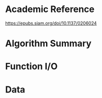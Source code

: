 

# Academic Reference
https://epubs.siam.org/doi/10.1137/0206024

# Algorithm Summary

# Function I/O

# Data
